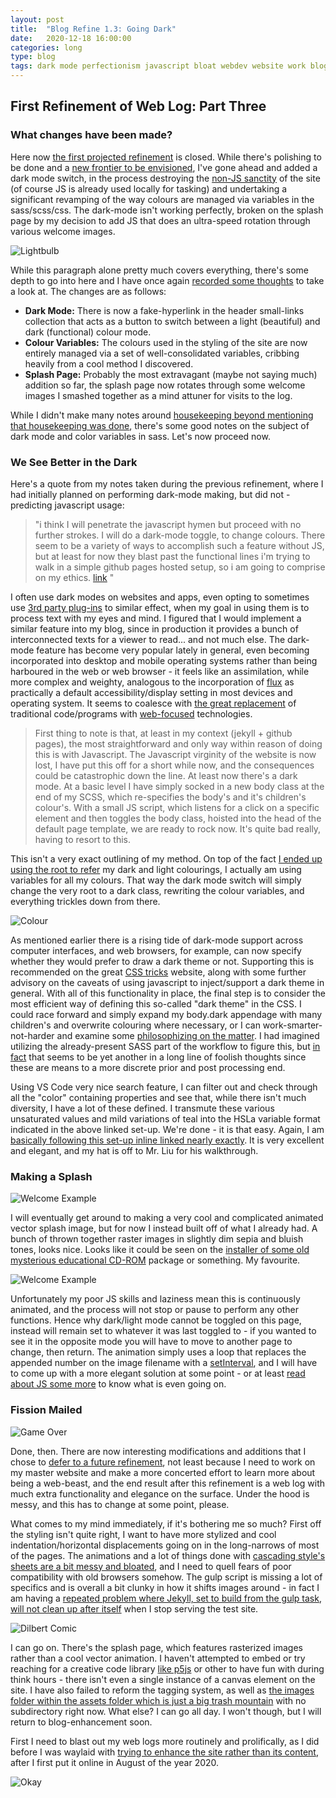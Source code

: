 ```yaml
---
layout: post
title:  "Blog Refine 1.3: Going Dark"
date:   2020-12-18 16:00:00
categories: long
type: blog
tags: dark mode perfectionism javascript bloat webdev website work blog programming development server gulp github graphics colour
---
```


## First Refinement of Web Log: Part Three

### What changes have been made?

Here now [the first projected refinement](https://github.com/blu3mangroup/blu3mangroup.github.io/projects/1) is closed. While there's polishing to be done and a [new frontier to be envisioned](https://github.com/blu3mangroup/blu3mangroup.github.io/projects/2), I've gone ahead and added a dark mode switch, in the process destroying the [non-JS sanctity](https://hackernoon.com/the-javascript-phenomenon-is-a-mass-psychosis-57adebb09359) of the site (of course JS is already used locally for tasking) and undertaking a significant revamping of the way colours are managed via variables in the sass/scss/css. The dark-mode isn't working perfectly, broken on the splash page by my decision to add JS that does an ultra-speed rotation through various welcome images.

![Lightbulb](/assets/img/bulb.png)

While this paragraph alone pretty much covers everything, there's some depth to go into here and I have once again [recorded some thoughts](https://www.giantbomb.com/audio-logs/3015-2038/) to take a look at. The changes are as follows:

- **Dark Mode:** There is now a fake-hyperlink in the header small-links collection that acts as a button to switch between a light (beautiful) and dark (functional) colour mode.
- **Colour Variables:** The colours used in the styling of the site are now entirely managed via a set of well-consolidated variables, cribbing heavily from a cool method I discovered.
- **Splash Page:** Probably the most extravagant (maybe not saying much) addition so far, the splash page now rotates through some welcome images I smashed together as a mind attuner for visits to the log.

While I didn't make many notes around [housekeeping beyond mentioning that housekeeping was done](https://www.computerhope.com/jargon/h/housekee.htm), there's some good notes on the subject of dark mode and color variables in sass. Let's now proceed now.

### We See Better in the Dark 

Here's a quote from my notes taken during the previous refinement, where I had initially planned on performing dark-mode making, but did not - predicting javascript usage: 

> "i think I will penetrate the javascript hymen but proceed with no further strokes. I will do a dark-mode toggle, to change colours. There seem to be a variety of ways to accomplish such a feature without JS, but at least for now they blast past the functional lines i'm trying to walk in a simple github pages hosted setup, so i am going to comprise on my ethics. [link](https://stackoverflow.com/questions/58233592/dark-mode-without-javascript) "

I often use dark modes on websites and apps, even opting to sometimes use [3rd party plug-ins](https://add0n.com/chrome-reader-view.html) to similar effect, when my goal in using them is to process text with my eyes and mind. I figured that I would implement a similar feature into my blog, since in production it provides a bunch of interconnected texts for a viewer to read... and not much else. The dark-mode feature has become very popular lately in general, even becoming incorporated into desktop and mobile operating systems rather than being harboured in the web or web browser - it feels like an assimilation, while more complex and weighty, analogous to the incorporation of [flux](https://justgetflux.com/) as practically a default accessibility/display setting in most devices and operating system. It seems to coalesce with [the great replacement](https://www.smashingmagazine.com/2017/03/beyond-browser-web-desktop-apps/) of traditional code/programs with [web-focused](https://web.dev/prefers-color-scheme/) technologies.

> First thing to note is that, at least in my context (jekyll + github pages), the most straightforward and only way within reason of doing this is with Javascript. The Javascript virginity of the website is now lost, I have put this off for a short while now, and the consequences could be catastrophic down the line. At least now there's a dark mode. At a basic level I have simply socked in a new body class at the end of my SCSS, which re-specifies the body's and it's children's colour's. With a small JS script, which listens for a click on a specific element and then toggles the body class, hoisted into the head of the default page template, we are ready to rock now. It's quite bad really, having to resort to this.

This isn't a very exact outlining of my method. On top of the fact [I ended up using the root to refer](https://developer.mozilla.org/en-US/docs/Web/CSS/:root) my dark and light colourings, I actually am using variables for all my colours. That way the dark mode switch will simply change the very root to a dark class, rewriting the colour variables, and everything trickles down from there.

![Colour](/assets/img/huesat.png)

As mentioned earlier there is a rising tide of dark-mode support across computer interfaces, and web browsers, for example, can now specify whether they would prefer to draw a dark theme or not. Supporting this is recommended on the great [CSS tricks](https://css-tricks.com/a-complete-guide-to-dark-mode-on-the-web/#toggling-themes) website, along with some further advisory on the caveats of using javascript to inject/support a dark theme in general. With all of this functionality in place, the final step is to consider the most efficient way of defining this so-called "dark theme" in the CSS. I could race forward and simply expand my body.dark appendage with many children's and overwrite colouring where necessary, or I can work-smarter-not-harder and examine some [philosophizing on the matter](https://sparanoid.com/note/css-variables-guide/). I had imagined utilizing the already-present SASS part of the workflow to figure this, but [in fact](https://sass-lang.com/documentation/variables) that seems to be yet another in a long line of foolish thoughts since these are means to a more discrete prior and post processing end. 

Using VS Code very nice search feature, I can filter out and check through all the "color" containing properties and see that, while there isn't much diversity, I have a lot of these defined. I transmute these various unsaturated values and mild variations of teal into the HSLa variable format indicated in the above linked set-up. We're done - it is that easy. Again, I am [basically following this set-up inline linked nearly exactly](https://sparanoid.com/note/css-variables-guide/). It is very excellent and elegant, and my hat is off to Mr. Liu for his walkthrough.

### Making a Splash

![Welcome Example](/assets/img/Welcome3.png)

I will eventually get around to making a very cool and complicated animated vector splash image, but for now I instead built off of what I already had. A bunch of thrown together raster images in slightly dim sepia and bluish tones, looks nice. Looks like it could be seen on the [installer of some old mysterious educational CD-ROM](https://en.wikipedia.org/wiki/Microsoft_Home) package or something. My favourite.

![Welcome Example](/assets/img/Welcome4.png)

Unfortunately my poor JS skills and laziness mean this is continuously animated, and the process will not stop or pause to perform any other functions. Hence why dark/light mode cannot be toggled on this page, instead will remain set to whatever it was last toggled to - if you wanted to see it in the opposite mode you will have to move to another page to change, then return. The animation simply uses a loop that replaces the appended number on the image filename with a [setInterval](https://www.w3schools.com/js/js_timing.asp), and I will have to come up with a more elegant solution at some point - or at least [read about JS some more](https://stackoverflow.com/questions/109086/stop-setinterval-call-in-javascript) to know what is even going on.

### Fission Mailed

![Game Over](/assets/img/mailed.jpg)

Done, then. There are now interesting modifications and additions that I chose to [defer to a future refinement](https://www.mindtools.com/pages/article/newHTE_96.htm), not least because I need to work on my master website and make a more concerted effort to learn more about being a web-beast, and the end result after this refinement is a web log with much extra functionality and elegance on the surface. Under the hood is messy, and this has to change at some point, please.

What comes to my mind immediately, if it's bothering me so much? First off the styling isn't quite right, I want to have more stylized and cool indentation/horizontal displacements going on in the long-narrows of most of the pages. The animations and a lot of things done with [cascading style's sheets are a bit messy and bloated](https://www.peterbe.com/plog/css-bloat-comparison), and I need to quell fears of poor compatibility with old browsers somehow. The gulp script is missing a lot of specifics and is overall a bit clunky in how it shifts images around - in fact I am having a [repeated problem where Jekyll, set to build from the gulp task, will not clean up after itself](https://stackoverflow.com/questions/43756843/jekyll-clear-build-folder-with-gulp) when I stop serving the test site. 

![Dilbert Comic](/assets/img/dilbert1.gif)

I can go on. There's the splash page, which features rasterized images rather than a cool vector animation. I haven't attempted to embed or try reaching for a creative code library [like p5js](https://p5js.org/) or other to have fun with during think hours - there isn't even a single instance of a canvas element on the site. I have also failed to reform the tagging system, as well as [the images folder within the assets folder which is just a big trash mountain](https://stackoverflow.com/questions/10363812/local-post-assets-with-jekyll) with no subdirectory right now. What else? I can go all day. I won't though, but I will return to blog-enhancement soon.

First I need to blast out my web logs more routinely and prolifically, as I did before I was waylaid with [trying to enhance the site rather than its content](https://www.craigbailey.net/content-is-king-by-bill-gates/), after I first put it online in August of the year 2020. 

![Okay](/assets/img/Welcome5.png)
